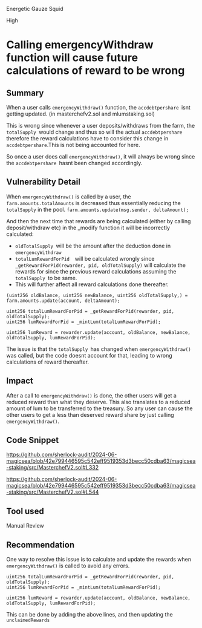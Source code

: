 Energetic Gauze Squid

High

# Calling emergencyWithdraw function will cause future calculations of reward to be wrong

## Summary
When a user calls `emergencyWithdraw()` function, the `accdebtpershare `isnt getting updated. (in masterchefv2.sol and mlumstaking.sol)

This is wrong since whenever a user deposits/withdraws from the farm, the `totalSupply `would change and thus so will the actual `accdebtpershare` therefore the reward calculations have to consider this change in `accdebtpershare`.This is not being accounted for here. 

So once a user does call `emergencyWithdraw()`, it will always be wrong since the `accdebtpershare `hasnt been changed accordingly. 
## Vulnerability Detail
When `emergencyWithdraw()` is called by a user, the `farm.amounts.totalAmounts` is decreased thus essentially reducing the `totalSupply` in the pool. 
`farm.amounts.update(msg.sender, deltaAmount); `

And then the next time that rewards are being calculated (either by calling deposit/withdraw etc) in the _modify function it will be incorrectly calculated:

- `oldTotalSupply `will be the amount after the deduction done in `emergencyWithdraw`
- `totalLumRewardForPid  `will be calculated wrongly since `_getRewardForPid(rewarder, pid, oldTotalSupply)` will calculate the rewards for since the previous reward calculations assuming the `totalSupply `to be same.
- This will further affect all reward calculations done thereafter.
```solidity
(uint256 oldBalance, uint256 newBalance, uint256 oldTotalSupply,) = farm.amounts.update(account, deltaAmount);

uint256 totalLumRewardForPid = _getRewardForPid(rewarder, pid, oldTotalSupply);
uint256 lumRewardForPid = _mintLum(totalLumRewardForPid);

uint256 lumReward = rewarder.update(account, oldBalance, newBalance, oldTotalSupply, lumRewardForPid);
```
The issue is that the `totalSupply `has changed when `emergencyWithdraw()` was called, but the code doesnt account for that, leading to wrong calculations of reward thereafter.
## Impact
After a call to `emergencyWithdraw()` is done, the other users will get a reduced reward than what they deserve. This also translates to a reduced amount of lum to be transferred to the treasury. So any user can cause the other users to get a less than deserved reward share by just calling `emergencyWithdraw()`.
## Code Snippet
https://github.com/sherlock-audit/2024-06-magicsea/blob/42e799446595c542eff9519353d3becc50cdba63/magicsea-staking/src/MasterchefV2.sol#L332

https://github.com/sherlock-audit/2024-06-magicsea/blob/42e799446595c542eff9519353d3becc50cdba63/magicsea-staking/src/MasterchefV2.sol#L544
## Tool used

Manual Review

## Recommendation
One way to resolve this issue is to calculate and update the rewards when `emergencyWithdraw()` is called to avoid any errors.
```solidity
uint256 totalLumRewardForPid = _getRewardForPid(rewarder, pid, oldTotalSupply);
uint256 lumRewardForPid = _mintLum(totalLumRewardForPid);

uint256 lumReward = rewarder.update(account, oldBalance, newBalance, oldTotalSupply, lumRewardForPid);
```
This can be done by adding the above lines, and then updating the `unclaimedRewards`